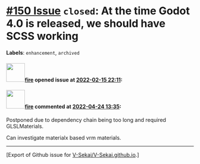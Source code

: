 # [\#150 Issue](https://github.com/V-Sekai/V-Sekai.github.io/issues/150) `closed`: At the time Godot 4.0 is released, we should have SCSS working
**Labels**: `enhancement`, `archived`


#### <img src="https://avatars.githubusercontent.com/u/32321?u=c2e06a3d2b49a467aa907e54aa259516440267cc&v=4" width="50">[fire](https://github.com/fire) opened issue at [2022-02-15 22:11](https://github.com/V-Sekai/V-Sekai.github.io/issues/150):



#### <img src="https://avatars.githubusercontent.com/u/32321?u=c2e06a3d2b49a467aa907e54aa259516440267cc&v=4" width="50">[fire](https://github.com/fire) commented at [2022-04-24 13:35](https://github.com/V-Sekai/V-Sekai.github.io/issues/150#issuecomment-1107843499):

Postponed due to dependency chain being too long and required GLSLMaterials.

Can investigate materialx based vrm materials.


-------------------------------------------------------------------------------



[Export of Github issue for [V-Sekai/V-Sekai.github.io](https://github.com/V-Sekai/V-Sekai.github.io).]
